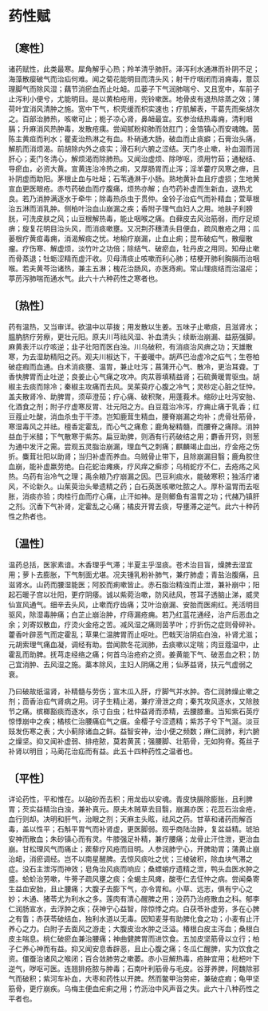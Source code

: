 # 药性赋

## 〔寒性〕

诸药赋性，此类最寒。犀角解乎心热；羚羊清乎肺肝。泽泻利水通淋而补阴不足；海藻散瘿破气而治疝何难。闻之菊花能明目而清头风；射干疗咽闭而消痈毒，薏苡理脚气而除风湿；藕节消瘀血而止吐衄。瓜蒌子下气润肺喘兮、又且宽中，车前子止泻利小便兮，尤能明目。是以黄柏疮用，兜铃嗽医。地骨皮有退热除蒸之效；薄荷叶宜消风清肿之施。宽中下气，枳壳缓而枳实速也；疗肌解表，干葛先而柴胡次之。百部治肺热，咳嗽可止；栀子凉心肾，鼻衄最宜。玄参治结热毒痈，清利咽膈；升麻消风热肿毒，发散疮痍。尝闻腻粉抑肺而敛肛门；金箔镇心而安魂魄。茵陈主黄疸而利水；瞿麦治热淋之有血。朴硝通大肠，破血而止痰癖；石膏治头痛，解肌而消烦渴。前胡除内外之痰实；滑石利六腑之涩结。天门冬止嗽，补血涸而润肝心；麦门冬清心，解烦渴而除肺热。又闻治虚烦、除哕呕，须用竹茹；通秘结、导瘀血，必资大黄。宣黄连治冷热之痢，又厚肠胃而止泻；淫羊藿疗风寒之痹，且补阴虚而助阳。茅根止血与吐衄；石苇通淋于小肠。熟地黄补血且疗虚损；生地黄宣血更医眼疮。赤芍药破血而疗腹痛，烦热亦解；白芍药补虚而生新血，退热尤良。若乃消肿满逐水于牵牛；除毒热杀虫于贯仲。金铃子治疝气而补精血；萱草根治五淋而消乳肿。侧柏叶治血山崩漏之疾；香附子理气血妇人之用。地肤子利膀胱，可洗皮肤之风；山豆根解热毒，能止咽喉之痛。白藓皮去风治筋弱，而疗足顽痹；旋复花明目治头风，而消痰嗽壅。又况荆芥穗清头目便血，疏风散疮之用；瓜蒌根疗黄疸毒痈，消渴解痰之忧。地榆疗崩漏，止血止痢；昆布破疝气，散瘿散瘤。疗伤寒、解虚烦，淡竹叶之功倍；除结气、破瘀血，牡丹皮之用同。知母止嗽而骨蒸退；牡蛎涩精而虚汗收。贝母清痰止咳嗽而利心肺；桔梗开肺利胸膈而治咽喉。若夫黄芩治诸热，兼主五淋；槐花治肠风，亦医痔痢。常山理痰结而治温疟；葶苈泻肺喘而通水气。此六十六种药性之寒者也。

## 〔热性〕

药有温热，又当审详。欲温中以荜拨；用发散以生姜。五味子止嗽痰，且滋肾水；腽肭脐疗劳瘵，更壮元阳。原夫川芎祛风湿、补血清头；续断治崩漏、益筋强脚。麻黄表汗以疗咳逆；韭子壮阳而医白浊。川乌破积，有消痰治风痹之功；天雄散寒，为去湿助精阳之药。观夫川椒达下，干姜暖中。胡芦巴治虚冷之疝气；生卷柏破症瘕而血通。白术消痰壅、温胃，兼止吐泻；菖蒲开心气、散冷，更治耳聋。丁香快脾胃而止吐逆；良姜止心气痛之攻冲。肉苁蓉填精益肾；石硫黄暖胃驱虫。胡椒主去痰而除冷；秦椒主攻痛而去风。吴茱萸疗心腹之冷气；灵砂定心脏之怔忡。盖夫散肾冷、助脾胃，须荜澄茄；疗心痛、破积聚，用蓬莪术。缩砂止吐泻安胎、化酒食之剂；附子疗虚寒反胃、壮元阳之方。白豆蔻治冷泻，疗痈止痛于乳香；红豆蔻止吐酸，消血杀虫于干漆。岂知鹿茸生精血，腰脊崩漏之均补；虎骨壮筋骨，寒湿毒风之并祛。檀香定霍乱，而心气之痛愈；鹿角秘精髓，而腰脊之痛除。消肿益血于米醋；下气散寒于紫苏。扁豆助脾，则酒有行药破结之用；麝香开窍，则葱为通中发汗之需。尝观五灵脂治崩漏，理血气之刺痛；麒麟竭止血出，疗金疮之伤折。麋茸壮阳以助肾；当归补虚而养血。乌贼骨止带下，且除崩漏目翳；鹿角胶住血崩，能补虚羸劳绝。白花蛇治瘫痪，疗风痒之癣疹；乌梢蛇疗不仁，去疮疡之风热。乌药有治冷气之理；禹余粮乃疗崩漏之因。巴豆利痰水，能破寒积；独活疗诸风，不论新久。山茱萸治头晕遗精之药；白石英医咳嗽吐脓之人。厚朴温胃而去呕胀，消痰亦验；肉桂行血而疗心痛，止汗如神。是则鲫鱼有温胃之功；代赭乃镇肝之剂。沉香下气补肾，定霍乱之心痛；橘皮开胃去痰，导壅滞之逆气。此六十种药性之热者也。

## 〔温性〕

温药总括，医家素谙。木香理乎气滞；半夏主乎湿痰。苍术治目盲，燥脾去湿宜用；萝卜去膨胀，下气制面尤堪。况夫锺乳粉补肺气，兼疗肺虚；青盐治腹痛，且滋肾水。山药而腰湿能医；阿胶而痢嗽皆止。赤石脂治精浊而止泄，兼补崩中；阳起石暖子宫以壮阳，更疗阴痿。诚以紫菀治嗽，防风祛风，苍耳子透脑止涕，威灵仙宣风通气。细辛去头风，止嗽而疗齿痛；艾叶治崩漏、安胎而医痢红。羌活明目驱风，除湿毒肿痛；白芷止崩治肿，疗痔漏疮痈。若乃红蓝花通经，治产后恶血之余；刘寄奴散血，疗烫火金疮之苦。减风湿之痛则茵芋叶；疗折伤之症则骨碎补。藿香叶辟恶气而定霍乱；草果仁温脾胃而止呕吐。巴戟天治阴疝白浊，补肾尤滋；元胡索理气痛血凝，调经有助。尝闻款冬花润肺，去痰嗽以定喘；肉豆蔻温中，止霍乱而助脾。抚芎走经络之痛；何首乌治疮疥之资。姜黄能下气、破恶血之积；防己宜消肿、去风湿之施。藁本除风，主妇人阴痛之用；仙茅益肾，扶元气虚弱之衰。

乃曰破故纸温肾，补精髓与劳伤；宣木瓜入肝，疗脚气并水肿。杏仁润肺燥止嗽之剂；茴香治疝气肾病之用。诃子生精止渴，兼疗滑泄之疴；秦艽攻风逐水，又除肢节之痛。槟榔豁痰而逐水，杀寸白虫；杜仲益肾而添精，去腰膝重。当知紫石英疗惊悸崩中之疾；橘核仁治腰痛疝气之瘨。金樱子兮涩遗精；紫苏子兮下气涎。淡豆豉发伤寒之表；大小蓟除诸血之鲜。益智安神，治小便之频数；麻仁润肺，利六腑之燥坚。抑又闻补虚弱、排疮脓，莫若黄芪；强腰脚、壮筋骨，无如狗脊。菟丝子补肾以明目；马蔺花治疝而有益。此五十四种药性之温者也。

## **〔平性〕**

详论药性，平和惟在。以硇砂而去积；用龙齿以安魂。青皮快膈除膨胀，且利脾胃；芡实益精治白浊，兼补真元。原夫木贼草去目翳，崩漏亦医；花蕊石治金疮，血行则却。决明和肝气，治眼之剂；天麻主头眩，祛风之药。甘草和诸药而解百毒，盖以性平；石斛平胃气而补肾虚，更医脚弱。观乎商陆治肿，复盆益精。琥珀安神而散血；朱砂镇心而有灵。牛膝强足补精，兼疗腰痛；龙骨止汗住泄，更治血崩。甘松理风气而痛止；蒺藜疗风疮而目明。人参润肺宁心，开脾助胃；蒲黄止崩治衄，消瘀调经。岂不以南星醒脾。去惊风痰吐之忧；三棱破积，除血块气滞之症。没石主泄泻而神效；皂角治风痰而响应；桑螵蛸疗遗精之泄，鸭头血医水肿之盛。蛤蚧治劳嗽，牛蒡子疏风壅之痰；全蝎主风瘫，酸枣仁去怔忡之病。尝闻桑寄生益血安胎，且止腰痛；大腹子去膨下气，亦令胃和。小草、远志，俱有宁心之妙；木通、猪苓尤为利水之多。莲肉有清心醒脾之用；没药乃治疮散血之科。郁李仁润肠宣水，去浮肿之疾；茯神宁心益智，除惊悸之疴。白茯苓补虚劳，多在心脾之有眚；赤茯苓破结血，独利水道以无毒。因知麦芽有助脾化食之功；小麦有止汗养心之力。白附子去面风之游走；大腹皮治水肿之泛溢。椿根白皮主泻血；桑根白皮主喘息。桃仁破瘀血兼治腰痛；神曲健脾胃而进饮食。五加皮坚筋骨以立行；柏子仁养心神而有益。抑又闻安息香辟恶，且止心腹之痛；冬瓜仁醒脾，实为饮食之资。僵蚕治诸风之喉闭；百合敛肺劳之嗽萎。赤小豆解热毒，疮肿宜用；枇杷叶下逆气，哕呕可医。连翘排疮脓与肿毒；石南叶利筋骨与毛皮。谷芽养脾，阿魏除邪气而破积；紫河车补血，大枣和药性以开脾。然而鳖甲治劳疟，兼破症瘕；龟甲坚筋骨，更疗崩疾。乌梅主便血疟痢之用；竹沥治中风声音之失。此六十八种药性之平者也。









